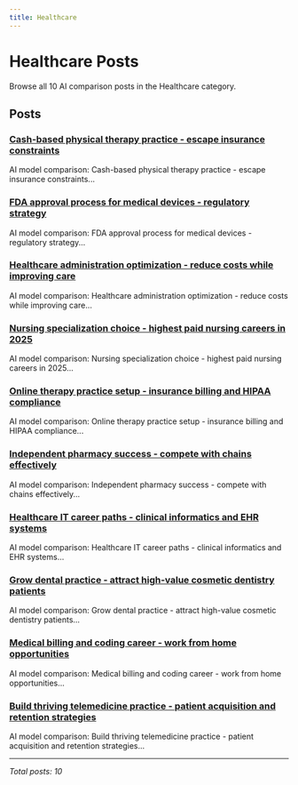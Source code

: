```yaml
---
title: Healthcare
---
```


# Healthcare Posts

Browse all 10 AI comparison posts in the Healthcare category.

## Posts

### [Cash-based physical therapy practice - escape insurance constraints](chatgpt-vs-mistral-vs-gemini-physical-therapy-2025.md)

AI model comparison: Cash-based physical therapy practice - escape insurance constraints...

### [FDA approval process for medical devices - regulatory strategy](claude-vs-gemini-medical-device-innovation-2025.md)

AI model comparison: FDA approval process for medical devices - regulatory strategy...

### [Healthcare administration optimization - reduce costs while improving care](deepseek-vs-chatgpt-hospital-administration-2025.md)

AI model comparison: Healthcare administration optimization - reduce costs while improving care...

### [Nursing specialization choice - highest paid nursing careers in 2025](deepseek-vs-chatgpt-vs-mistral-nursing-career-2025.md)

AI model comparison: Nursing specialization choice - highest paid nursing careers in 2025...

### [Online therapy practice setup - insurance billing and HIPAA compliance](deepseek-vs-claude-vs-mistral-mental-health-therapy-2025.md)

AI model comparison: Online therapy practice setup - insurance billing and HIPAA compliance...

### [Independent pharmacy success - compete with chains effectively](deepseek-vs-mistral-vs-chatgpt-pharmacy-management-2025.md)

AI model comparison: Independent pharmacy success - compete with chains effectively...

### [Healthcare IT career paths - clinical informatics and EHR systems](gemini-vs-mistral-vs-chatgpt-healthcare-it-2025.md)

AI model comparison: Healthcare IT career paths - clinical informatics and EHR systems...

### [Grow dental practice - attract high-value cosmetic dentistry patients](mistral-vs-chatgpt-vs-deepseek-dental-practice-2025.md)

AI model comparison: Grow dental practice - attract high-value cosmetic dentistry patients...

### [Medical billing and coding career - work from home opportunities](mistral-vs-claude-vs-deepseek-medical-billing-2025.md)

AI model comparison: Medical billing and coding career - work from home opportunities...

### [Build thriving telemedicine practice - patient acquisition and retention strategies](mistral-vs-deepseek-vs-claude-telemedicine-practice-2025.md)

AI model comparison: Build thriving telemedicine practice - patient acquisition and retention strategies...

---

*Total posts: 10*
